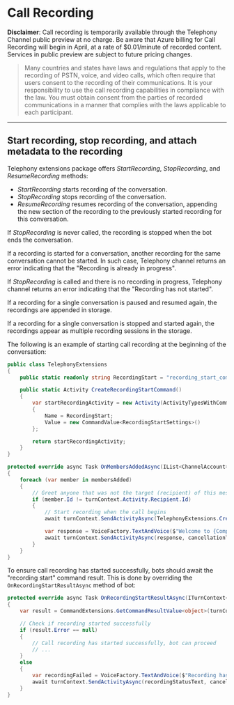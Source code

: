 # Call Recording

__Disclaimer__: Call recording is temporarily available through the Telephony Channel public preview at no charge. Be aware that Azure billing for Call Recording will begin in April, at a rate of $0.01/minute of recorded content. Services in public preview are subject to future pricing changes.

> Many countries and states have laws and regulations that apply to the recording of PSTN, voice, and video calls, which often require that users consent to the recording of their communications. It is your responsibility to use the call recording capabilities in compliance with the law. You must obtain consent from the parties of recorded communications in a manner that complies with the laws applicable to each participant.

---

## Start recording, stop recording, and attach metadata to the recording
Telephony extensions package offers _StartRecording_, _StopRecording_, and _ResumeRecording_ methods:

- _StartRecording_ starts recording of the conversation. 
- _StopRecording_ stops recording of the conversation.
- _ResumeRecording_ resumes recording of the conversation, appending the new section of the recording to the previously started recording for this conversation.

If _StopRecording_ is never called, the recording is stopped when the bot ends the conversation.

If a recording is started for a conversation, another recording for the same conversation cannot be started. In such case, Telephony channel returns an error indicating that the "Recording is already in progress".

If _StopRecording_ is called and there is no recording in progress, Telephony channel returns an error indicating that the "Recording has not started".

If a recording for a single conversation is paused and resumed again, the recordings are appended in storage.

If a recording for a single conversation is stopped and started again, the recordings appear as multiple recording sessions in the storage.

The following is an example of starting call recording at the beginning of the conversation:

```csharp
public class TelephonyExtensions
{
    public static readonly string RecordingStart = "recording_start_command";

    public static Activity CreateRecordingStartCommand()
    {
        var startRecordingActivity = new Activity(ActivityTypesWithCommand.Command)
        {
            Name = RecordingStart;
            Value = new CommandValue<RecordingStartSettings>()
        };

        return startRecordingActivity;
    }
}
```

```csharp
protected override async Task OnMembersAddedAsync(IList<ChannelAccount> membersAdded, ITurnContext<IConversationUpdateActivity> turnContext, CancellationToken cancellationToken)
{
    foreach (var member in membersAdded)
    {
        // Greet anyone that was not the target (recipient) of this message.
        if (member.Id != turnContext.Activity.Recipient.Id)
        {
            // Start recording when the call begins
            await turnContext.SendActivityAsync(TelephonyExtensions.CreateRecordingStartCommand(), cancellationToken);

            var response = VoiceFactory.TextAndVoice($"Welcome to {CompanyName}! This call may be recorded for quality assurance purposes.");
            await turnContext.SendActivityAsync(response, cancellationToken);
        }
    }
}
```

To ensure call recording has started successfully, bots should await the "recording start" command result. This is done by overriding the `OnRecordingStartResultAsync` method of bot:

```csharp
protected override async Task OnRecordingStartResultAsync(ITurnContext<ICommandResultActivity> turnContext, CancellationToken cancellationToken)
{
    var result = CommandExtensions.GetCommandResultValue<object>(turnContext.Activity);

    // Check if recording started successfully
    if (result.Error == null)
    {
        // Call recording has started successfully, bot can proceed
        // ...
    }
    else
    {
        var recordingFailed = VoiceFactory.TextAndVoice($"Recording has failed, but your call will continue.");
        await turnContext.SendActivityAsync(recordingStatusText, cancellationToken);
    }
}
```
